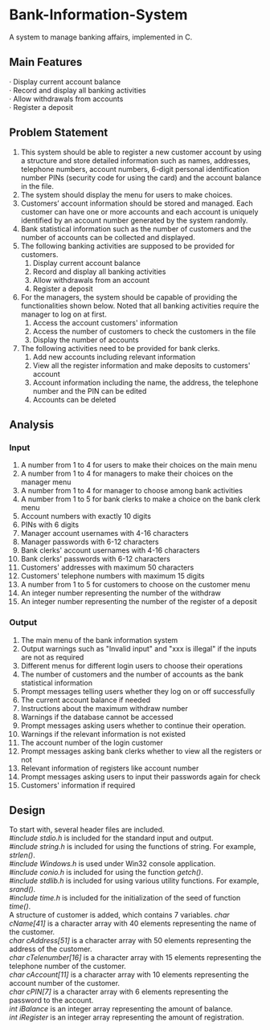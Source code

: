 # Bank-Information-System
A system to manage banking affairs, implemented in C.
## Main Features
· Display current account balance  
· Record and display all banking activities  
· Allow withdrawals from accounts  
· Register a deposit

## Problem Statement
1. This system should be able to register a new customer account by using a structure and store detailed information such as names, addresses, telephone numbers, account numbers, 6-digit personal identification number PINs (security code for using the card) and the account balance in the file.  
2. The system should display the menu for users to make choices.  
3. Customers’ account information should be stored and managed. Each customer can have one or more accounts and each account is uniquely identified by an account number generated by the system randomly.  
4. Bank statistical information such as the number of customers and the number of accounts can be collected and displayed.  
5. The following banking activities are supposed to be provided for customers.  
   1) Display current account balance  
   2) Record and display all banking activities  
   3) Allow withdrawals from an account  
   4) Register a deposit  
6. For the managers, the system should be capable of providing the functionalities shown below. Noted that all banking activities require the manager to log on at first.  
   1) Access the account customers' information  
   2) Access the number of customers to check the customers in the file  
   3) Display the number of accounts  
7. The following activities need to be provided for bank clerks.  
   1) Add new accounts including relevant information  
   2) View all the register information and make deposits to customers' account  
   3) Account information including the name, the address, the telephone number and the PIN can be edited  
   4) Accounts can be deleted
   
## Analysis
### Input
1. A number from 1 to 4 for users to make their choices on the main menu  
2. A number from 1 to 4 for managers to make their choices on the manager menu  
3. A number from 1 to 4 for manager to choose among bank activities  
4. A number from 1 to 5 for bank clerks to make a choice on the bank clerk menu  
5. Account numbers with exactly 10 digits  
6. PINs with 6 digits  
7. Manager account usernames with 4-16 characters  
8. Manager passwords with 6-12 characters  
9. Bank clerks' account usernames with 4-16 characters  
10. Bank clerks' passwords with 6-12 characters  
11. Customers' addresses with maximum 50 characters  
12. Customers' telephone numbers with maximum 15 digits  
13. A number from 1 to 5 for customers to choose on the customer menu  
14. An integer number representing the number of the withdraw  
15. An integer number representing the number of the register of a deposit  

### Output
1. The main menu of the bank information system  
2. Output warnings such as "Invalid input" and "xxx is illegal" if the inputs are not as required  
3. Different menus for different login users to choose their operations  
4. The number of customers and the number of accounts as the bank statistical information  
5. Prompt messages telling users whether they log on or off successfully  
6. The current account balance if needed  
7. Instructions about the maximum withdraw number  
8. Warnings if the database cannot be accessed  
9. Prompt messages asking users whether to continue their operation.  
10. Warnings if the relevant information is not existed  
11. The account number of the login customer  
12. Prompt messages asking bank clerks whether to view all the registers or not  
13. Relevant information of registers like account number  
14. Prompt messages asking users to input their passwords again for check  
15. Customers' information if required  
## Design
To start with, several header files are included.  
_#include stdio.h_ is included for the standard input and output.  
_#include string.h_ is included for using the functions of string. For example, _strlen()_.  
_#include Windows.h_ is used under Win32 console application.  
_#include conio.h_ is included for using the function _getch()_.  
_#include stdlib.h_ is included for using various utility functions. For example, _srand()_.  
_#include time.h_ is included for the initialization of the seed of function _time()_.  
A structure of customer is added, which contains 7 variables.
_char cName[41]_ is a character array with 40 elements representing the name of the customer.  
_char cAddress[51]_ is a character array with 50 elements representing the address of the customer.  
_char cTelenumber[16]_ is a character array with 15 elements representing the telephone number of the customer.  
_char cAccount[11]_ is a character array with 10 elements representing the account number of the customer.  
_char cPIN[7]_ is a character array with 6 elements representing the password to the account.  
_int iBalance_ is an integer array representing the amount of balance.  
_int iRegister_ is an integer array representing the amount of registration.  
